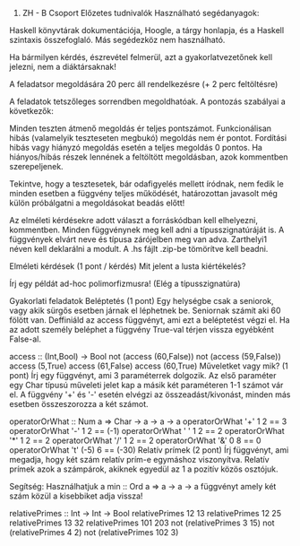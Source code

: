 1. ZH - B Csoport
Előzetes tudnivalók
Használható segédanyagok:

Haskell könyvtárak dokumentációja,
Hoogle,
a tárgy honlapja, és a
Haskell szintaxis összefoglaló.
Más segédezköz nem használható.

Ha bármilyen kérdés, észrevétel felmerül, azt a gyakorlatvezetőnek kell jelezni, nem a diáktársaknak!

A feladatsor megoldására 20 perc áll rendelkezésre (+ 2 perc feltöltésre)

A feladatok tetszőleges sorrendben megoldhatóak. A pontozás szabályai a következők:

Minden teszten átmenő megoldás ér teljes pontszámot.
Funkcionálisan hibás (valamelyik teszteseten megbukó) megoldás nem ér pontot.
Fordítási hibás vagy hiányzó megoldás esetén a teljes megoldás 0 pontos.
Ha hiányos/hibás részek lennének a feltöltött megoldásban, azok kommentben szerepeljenek.

Tekintve, hogy a tesztesetek, bár odafigyelés mellett íródnak, nem fedik le minden esetben a függvény teljes működését, határozottan javasolt még külön próbálgatni a megoldásokat beadás előtt!

Az elméleti kérdésekre adott választ a forráskódban kell elhelyezni, kommentben. Minden függvénynek meg kell adni a típusszignatúráját is. A függvények elvárt neve és típusa zárójelben meg van adva. Zarthelyi1 néven kell deklarálni a modult. A .hs fájlt .zip-be tömörítve kell beadni.

Elméleti kérdések (1 pont / kérdés)
Mit jelent a lusta kiértékelés?

Írj egy példát ad-hoc polimorfizmusra! (Elég a típusszignatúra)

Gyakorlati feladatok
Beléptetés (1 pont)
Egy helységbe csak a seniorok, vagy akik sürgős esetben járnak el léphetnek be. Seniornak számít aki 60 fölött van. Deffiniáld az access függvényt, ami ezt a beléptetést végzi el. Ha az adott személy beléphet a függvény True-val térjen vissza egyébként False-al.

access :: (Int,Bool) -> Bool
not (access (60,False))
not (access (59,False))
access (5,True)
access (61,False)
access (60,True)
Műveletket vagy mik? (1 pont)
Írj egy függvényt, ami 3 paraméterrek dolgozik. Az első paraméter egy Char típusú műveleti jelet kap a másik két paraméteren 1-1 számot vár el. A függvény '+' és '-' esetén elvégzi az összeadást/kivonást, minden más esetben összeszorozza a két számot.

operatorOrWhat :: Num a => Char -> a -> a -> a
operatorOrWhat '+' 1 2 == 3
operatorOrWhat '-' 1 2 == (-1)
operatorOrWhat ' ' 1 2 == 2
operatorOrWhat '*' 1 2 == 2
operatorOrWhat '/' 1 2 == 2
operatorOrWhat '&' 0 8 == 0
operatorOrWhat 't' (-5) 6 == (-30)
Relatív prímek (2 pont)
Írj függvényt, ami megadja, hogy két szám relatív prím-e egymáshoz viszonyítva. Relatív prímek azok a számpárok, akiknek egyedül az 1 a pozitív közös osztójuk.

Segítség: Használhatjuk a min :: Ord a => a -> a -> a függvényt amely két szám közül a kisebbiket adja vissza!

relativePrimes :: Int -> Int -> Bool
relativePrimes 12 13 
relativePrimes 12 25
relativePrimes 13 32
relativePrimes 101 203
not (relativePrimes 3 15)
not (relativePrimes 4 2)
not (relativePrimes 102 3)